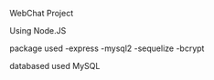 WebChat Project

Using Node.JS

package used
-express
-mysql2
-sequelize
-bcrypt

databased used
MySQL